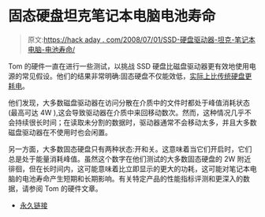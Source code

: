 # 固态硬盘坦克笔记本电脑电池寿命

> 原文:[https://hack aday . com/2008/07/01/SSD-硬盘驱动器-坦克-笔记本电脑-电池寿命/](https://hackaday.com/2008/07/01/ssd-hard-drives-tank-laptop-battery-life/)

Tom 的硬件一直在进行一些测试，以挑战 SSD 硬盘比磁盘驱动器更有效地使用电源的常见假设。他们的结果非常明确:固态硬盘不仅能效低，[实际上比传统硬盘更耗电](http://www.tomshardware.com/reviews/ssd-hdd-battery,1955-5.html)。

他们发现，大多数磁盘驱动器在访问分散在介质中的文件时都处于峰值消耗状态(最高可达 4W ),这会导致驱动器在介质中来回移动数次。然而，这种情况几乎不会持续很长时间；在读取未分割的数据时，驱动器通常不会移动太多，并且大多数磁盘驱动器在不使用时也会闲置。

另一方面，大多数固态硬盘只有两种状态:开和关。这意味着当它们开启时，它们总是处于能量消耗峰值。虽然这个数字在他们测试的大多数固态硬盘的 2W 附近徘徊，但在长时间内，这可能意味着比立即显示的更大的功耗，这可能对笔记本电脑的电池寿命产生短期和长期影响。有关特定产品的性能指标评测和更深入的数据，请参阅 Tom 的硬件文章。

*   [永久链接](http://www.tomshardware.com/reviews/ssd-hdd-battery,1955-5.html)